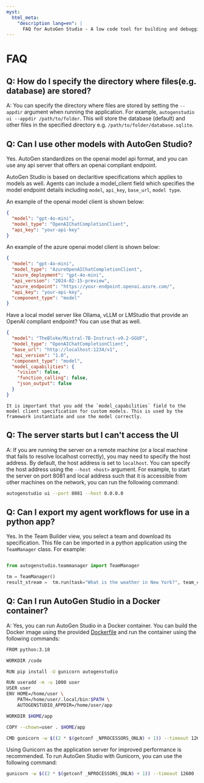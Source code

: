 ```yaml
---
myst:
  html_meta:
    "description lang=en": |
      FAQ for AutoGen Studio - A low code tool for building and debugging multi-agent systems
---
```


# FAQ

## Q: How do I specify the directory where files(e.g. database) are stored?

A: You can specify the directory where files are stored by setting the `--appdir` argument when running the application. For example, `autogenstudio ui --appdir /path/to/folder`. This will store the database (default) and other files in the specified directory e.g. `/path/to/folder/database.sqlite`.

## Q: Can I use other models with AutoGen Studio?

Yes. AutoGen standardizes on the openai model api format, and you can use any api server that offers an openai compliant endpoint.

AutoGen Studio is based on declaritive specifications which applies to models as well. Agents can include a model_client field which specifies the model endpoint details including `model`, `api_key`, `base_url`, `model type`.

An example of the openai model client is shown below:

```json
{
  "model": "gpt-4o-mini",
  "model_type": "OpenAIChatCompletionClient",
  "api_key": "your-api-key"
}
```

An example of the azure openai model client is shown below:

```json
{
  "model": "gpt-4o-mini",
  "model_type": "AzureOpenAIChatCompletionClient",
  "azure_deployment": "gpt-4o-mini",
  "api_version": "2024-02-15-preview",
  "azure_endpoint": "https://your-endpoint.openai.azure.com/",
  "api_key": "your-api-key",
  "component_type": "model"
}
```

Have a local model server like Ollama, vLLM or LMStudio that provide an OpenAI compliant endpoint? You can use that as well.

```json
{
  "model": "TheBloke/Mistral-7B-Instruct-v0.2-GGUF",
  "model_type": "OpenAIChatCompletionClient",
  "base_url": "http://localhost:1234/v1",
  "api_version": "1.0",
  "component_type": "model",
  "model_capabilities": {
    "vision": false,
    "function_calling": false,
    "json_output": false
  }
}
```

```{caution}
It is important that you add the `model_capabilities` field to the model client specification for custom models. This is used by the framework instantiate and use the model correctly.
```

## Q: The server starts but I can't access the UI

A: If you are running the server on a remote machine (or a local machine that fails to resolve localhost correctly), you may need to specify the host address. By default, the host address is set to `localhost`. You can specify the host address using the `--host <host>` argument. For example, to start the server on port 8081 and local address such that it is accessible from other machines on the network, you can run the following command:

```bash
autogenstudio ui --port 8081 --host 0.0.0.0
```

## Q: Can I export my agent workflows for use in a python app?

Yes. In the Team Builder view, you select a team and download its specification. This file can be imported in a python application using the `TeamManager` class. For example:

```python

from autogenstudio.teammanager import TeamManager

tm = TeamManager()
result_stream =  tm.run(task="What is the weather in New York?", team_config="team.json") # or wm.run_stream(..)

```

<!-- ## Q: Can I deploy my agent workflows as APIs?

Yes. You can launch the workflow as an API endpoint from the command line using the `autogenstudio` commandline tool. For example:

```bash
autogenstudio serve --workflow=workflow.json --port=5000
```

Similarly, the workflow launch command above can be wrapped into a Dockerfile that can be deployed on cloud services like Azure Container Apps or Azure Web Apps. -->

## Q: Can I run AutoGen Studio in a Docker container?

A: Yes, you can run AutoGen Studio in a Docker container. You can build the Docker image using the provided [Dockerfile](https://github.com/microsoft/autogen/blob/autogenstudio/samples/apps/autogen-studio/Dockerfile) and run the container using the following commands:

```bash
FROM python:3.10

WORKDIR /code

RUN pip install -U gunicorn autogenstudio

RUN useradd -m -u 1000 user
USER user
ENV HOME=/home/user \
    PATH=/home/user/.local/bin:$PATH \
    AUTOGENSTUDIO_APPDIR=/home/user/app

WORKDIR $HOME/app

COPY --chown=user . $HOME/app

CMD gunicorn -w $((2 * $(getconf _NPROCESSORS_ONLN) + 1)) --timeout 12600 -k uvicorn.workers.UvicornWorker autogenstudio.web.app:app --bind "0.0.0.0:8081"
```

Using Gunicorn as the application server for improved performance is recommended. To run AutoGen Studio with Gunicorn, you can use the following command:

```bash
gunicorn -w $((2 * $(getconf _NPROCESSORS_ONLN) + 1)) --timeout 12600 -k uvicorn.workers.UvicornWorker autogenstudio.web.app:app --bind
```
